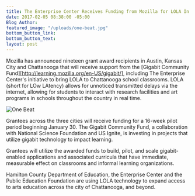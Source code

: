 ```yaml
---
title: The Enterprise Center Receives Funding from Mozilla for LOLA In Classrooms
date: 2017-02-05 08:38:00 -05:00
Blog Author: 
featured_image: "/uploads/one-beat.jpg"
bottom_button_link: 
bottom_button_text: 
layout: post
---
```


Mozilla has announced nineteen grant award recipients in Austin, Kansas City and Chattanooga that will receive support from the [Gigabit Community Fund][http://learning.mozilla.org/en-US/gigabit/], including The Enterprise Center's initiative to bring LOLA to Chattanooga school classrooms.  LOLA (short for LOw LAtency) allows for unnoticed transmitted delays via the internet, allowing for students to interact with research facilities and art programs in schools throughout the country in real time.

![One Beat](/uploads/one-beat.jpg)

Grantees across the three cities will receive funding for a 16-week pilot period beginning January 30. The Gigabit Community Fund, a collaboration with National Science Foundation and US Ignite, is investing in projects that utilize gigabit technology to impact learning.

Grantees will utilize the awarded funds to build, pilot, and scale gigabit-enabled applications and associated curricula that have immediate, measurable effect on classrooms and informal learning organizations. 

Hamilton County Department of Education, the Enterprise Center and the Public Education Foundation are using LOLA technology to expand access to arts education across the city of Chattanooga, and beyond. 

